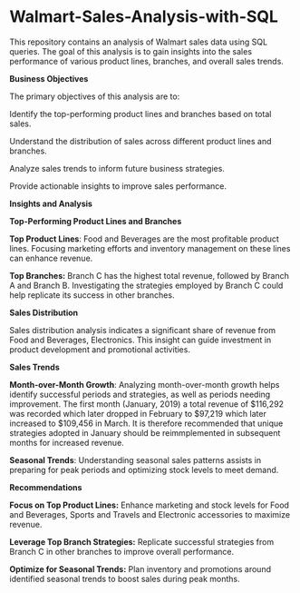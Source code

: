 # Walmart-Sales-Analysis-with-SQL

This repository contains an analysis of Walmart sales data using SQL queries. The goal of this analysis is to gain insights into the sales performance of various product lines, branches, and overall sales trends.

**Business Objectives**

The primary objectives of this analysis are to:

Identify the top-performing product lines and branches based on total sales.

Understand the distribution of sales across different product lines and branches.

Analyze sales trends to inform future business strategies.

Provide actionable insights to improve sales performance.

**Insights and Analysis**

**Top-Performing Product Lines and Branches**

**Top Product Lines**: Food and Beverages are the most profitable product lines. Focusing marketing efforts and inventory management on these lines can enhance revenue.

**Top Branches:** Branch C has the highest total revenue, followed by Branch A and Branch B. Investigating the strategies employed by Branch C could help replicate its success in other branches.

**Sales Distribution**

Sales distribution analysis indicates a significant share of revenue from Food and Beverages, Electronics. This insight can guide investment in product development and promotional activities.

**Sales Trends**

**Month-over-Month Growth**: Analyzing month-over-month growth helps identify successful periods and strategies, as well as periods needing improvement. The first month (January, 2019) a total revenue of $116,292 was recorded which later dropped in February to $97,219 which later increased to $109,456 in March. It is therefore recommended that unique strategies adopted in January should be reimmplemented in subsequent months for increased revenue.

**Seasonal Trends**: Understanding seasonal sales patterns assists in preparing for peak periods and optimizing stock levels to meet demand.

**Recommendations**

**Focus on Top Product Lines:** Enhance marketing and stock levels for Food and Beverages, Sports and Travels and Electronic accessories to maximize revenue.

**Leverage Top Branch Strategies:** Replicate successful strategies from Branch C in other branches to improve overall performance.

**Optimize for Seasonal Trends:**  Plan inventory and promotions around identified seasonal trends to boost sales during peak months.
